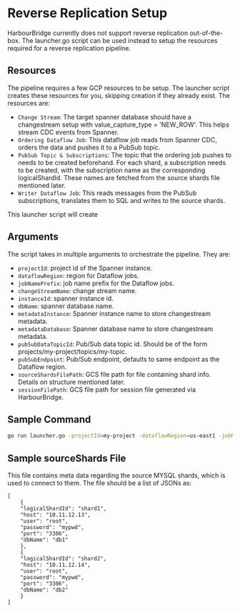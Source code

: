 # Reverse Replication Setup

HarbourBridge currently does not support reverse replication out-of-the-box.
The launcher.go script can be used instead to setup the resources required for a 
reverse replication pipeline.

## Resources
The pipeline requires a few GCP resources to be setup. The launcher script creates these resources for you, skipping creation if they already exist. The resources are:
- `Change Stream`: The target spanner database should have a changestream setup with value_capture_type = 'NEW_ROW'. This helps stream CDC events from Spanner.
- `Ordering Dataflow Job`: This dataflow job reads from Spanner CDC, orders the data and pushes it to a PubSub topic.
- `PubSub Topic & Subscriptions`: The topic that the ordering job pushes to needs to be created beforehand. For each shard, a subscription needs to be created, with the subscription name as the corresponding logicalShardId. These names are fetched from the source shards file mentioned later.
- `Writer Dataflow Job`: This reads messages from the PubSub subscriptions, translates them to SQL and writes to the source shards.

This launcher script will create

## Arguments

The script takes in multiple arguments to orchestrate the pipeline. They are:
- `projectId`: project id of the Spanner instance.
- `dataflowRegion`: region for Dataflow jobs.
- `jobNamePrefix`: job name prefix for the Dataflow jobs.
- `changeStreamName`: change stream name.
- `instanceId`: spanner instance id.
- `dbName`: spanner database name.
- `metadataInstance`: Spanner instance name to store changestream metadata.
- `metadataDatabase`: Spanner database name to store changestream metadata.
- `pubSubDataTopicId`: Pub/Sub data topic id. Should be of the form projects/my-project/topics/my-topic.
- `pubSubEndpoint`: Pub/Sub endpoint, defaults to same endpoint as the Dataflow region.
- `sourceShardsFilePath`: GCS file path for file containing shard info. Details on structure mentioned later.
- `sessionFilePath`: GCS file path for session file generated via HarbourBridge.

## Sample Command

```sh
go run launcher.go -projectId=my-project -dataflowRegion=us-east1 -jobNamePrefix=reverse-rep -changeStreamName=mystream -instanceId=my-instance -dbName=mydb -metadataInstance=my-instance -metadataDatabase=stream-metadb -pubSubDataTopicId=projects/my-project/topics/my-topic -sourceShardsFilePath=gs://bucket-name/shards.json  -sessionFilePath=gs://bucket-name/session.json  
``` 

## Sample sourceShards File
This file contains meta data regarding the source MYSQL shards, which is used to connect to them.
The file should be a list of JSONs as:
```
[
    {
    "logicalShardId": "shard1",
    "host": "10.11.12.13",
    "user": "root",
    "password": "mypwd",
    "port": "3306",
    "dbName": "db1"
    },
    {
    "logicalShardId": "shard2",
    "host": "10.11.12.14",
    "user": "root",
    "password": "mypwd",
    "port": "3306",
    "dbName": "db2"
    }
]
```
